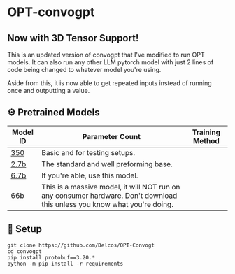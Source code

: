 # OPT-convogpt
## Now with 3D Tensor Support!
This is an updated version of convogpt that I've modified to run OPT models. It can also run any other LLM pytorch model with just 2 lines of code being changed to whatever model you're using.

Aside from this, it is now able to get repeated inputs instead of running once and outputting a value.

## ⚙️ Pretrained Models
| Model ID   | Parameter Count | Training Method |
|------------|-----------------|-----------------|
| [350](https://huggingface.co/facebook/opt-350m) | Basic and for testing setups.|
| [2.7b](https://huggingface.co/facebook/opt-2.7b) | The standard and well preforming base.|
| [6.7b](https://huggingface.co/facebook/opt-6.7b) | If you're able, use this model. |
| [66b](https://huggingface.co/facebook/opt-66b)     | This is a massive model, it will NOT run on any consumer hardware. Don't download this unless you know what you're doing.|

## 🔑 Setup

```shell
git clone https://github.com/Delcos/OPT-Convogt
cd convogpt
pip install protobuf==3.20.*
python -m pip install -r requirements
```
